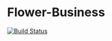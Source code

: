 # Flower-Business
[![Build Status](https://travis-ci.org/LcNdinda/Flower-Business.svg?branch=ft-flower)](https://travis-ci.org/LcNdinda/Flower-Business)
